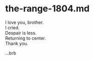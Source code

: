 # the-range-1804.md

I love you, brother.  
I cried.  
Despair is less.  
Returning to center.  
Thank you.



...brb
